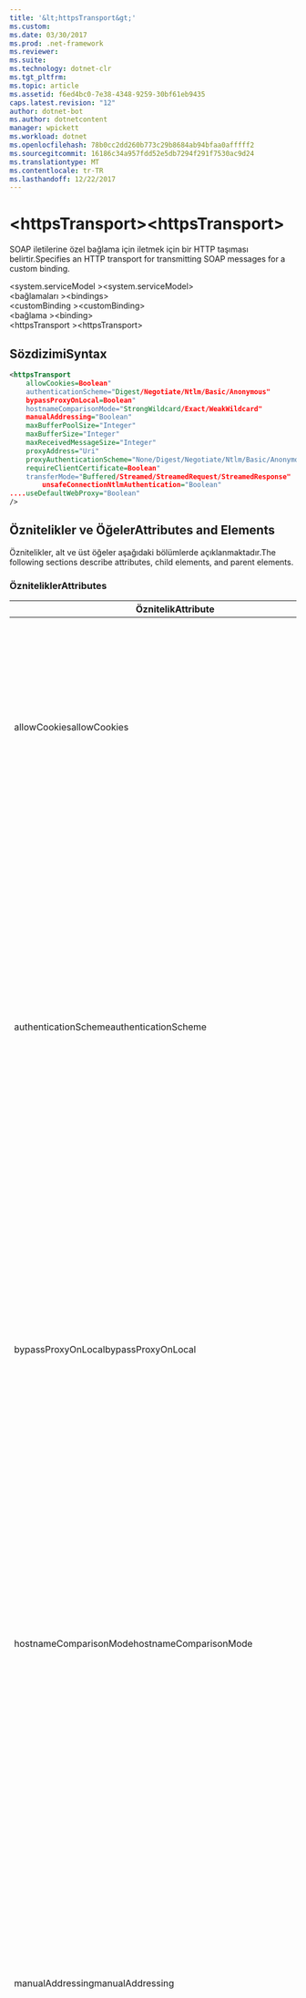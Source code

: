 ```yaml
---
title: '&lt;httpsTransport&gt;'
ms.custom: 
ms.date: 03/30/2017
ms.prod: .net-framework
ms.reviewer: 
ms.suite: 
ms.technology: dotnet-clr
ms.tgt_pltfrm: 
ms.topic: article
ms.assetid: f6ed4bc0-7e38-4348-9259-30bf61eb9435
caps.latest.revision: "12"
author: dotnet-bot
ms.author: dotnetcontent
manager: wpickett
ms.workload: dotnet
ms.openlocfilehash: 78b0cc2dd260b773c29b8684ab94bfaa0afffff2
ms.sourcegitcommit: 16186c34a957fdd52e5db7294f291f7530ac9d24
ms.translationtype: MT
ms.contentlocale: tr-TR
ms.lasthandoff: 12/22/2017
---
```

# <a name="lthttpstransportgt"></a><span data-ttu-id="e99f7-102">&lt;httpsTransport&gt;</span><span class="sxs-lookup"><span data-stu-id="e99f7-102">&lt;httpsTransport&gt;</span></span>
<span data-ttu-id="e99f7-103">SOAP iletilerine özel bağlama için iletmek için bir HTTP taşıması belirtir.</span><span class="sxs-lookup"><span data-stu-id="e99f7-103">Specifies an HTTP transport for transmitting SOAP messages for a custom binding.</span></span>  
  
 <span data-ttu-id="e99f7-104">\<system.serviceModel ></span><span class="sxs-lookup"><span data-stu-id="e99f7-104">\<system.serviceModel></span></span>  
<span data-ttu-id="e99f7-105">\<bağlamaları ></span><span class="sxs-lookup"><span data-stu-id="e99f7-105">\<bindings></span></span>  
<span data-ttu-id="e99f7-106">\<customBinding ></span><span class="sxs-lookup"><span data-stu-id="e99f7-106">\<customBinding></span></span>  
<span data-ttu-id="e99f7-107">\<bağlama ></span><span class="sxs-lookup"><span data-stu-id="e99f7-107">\<binding></span></span>  
<span data-ttu-id="e99f7-108">\<httpsTransport ></span><span class="sxs-lookup"><span data-stu-id="e99f7-108">\<httpsTransport></span></span>  
  
## <a name="syntax"></a><span data-ttu-id="e99f7-109">Sözdizimi</span><span class="sxs-lookup"><span data-stu-id="e99f7-109">Syntax</span></span>  
  
```xml  
<httpsTransport  
    allowCookies=Boolean"  
    authenticationScheme="Digest/Negotiate/Ntlm/Basic/Anonymous"  
    bypassProxyOnLocal=Boolean"  
    hostnameComparisonMode="StrongWildcard/Exact/WeakWildcard"  
    manualAddressing="Boolean"  
    maxBufferPoolSize="Integer"  
    maxBufferSize="Integer"  
    maxReceivedMessageSize="Integer"  
    proxyAddress="Uri"  
    proxyAuthenticationScheme="None/Digest/Negotiate/Ntlm/Basic/Anonymous"        realm="String"  
    requireClientCertificate=Boolean"  
    transferMode="Buffered/Streamed/StreamedRequest/StreamedResponse"  
        unsafeConnectionNtlmAuthentication="Boolean"  
....useDefaultWebProxy="Boolean"  
/>  
```  
  
## <a name="attributes-and-elements"></a><span data-ttu-id="e99f7-110">Öznitelikler ve Öğeler</span><span class="sxs-lookup"><span data-stu-id="e99f7-110">Attributes and Elements</span></span>  
 <span data-ttu-id="e99f7-111">Öznitelikler, alt ve üst öğeler aşağıdaki bölümlerde açıklanmaktadır.</span><span class="sxs-lookup"><span data-stu-id="e99f7-111">The following sections describe attributes, child elements, and parent elements.</span></span>  
  
### <a name="attributes"></a><span data-ttu-id="e99f7-112">Öznitelikler</span><span class="sxs-lookup"><span data-stu-id="e99f7-112">Attributes</span></span>  
  
|<span data-ttu-id="e99f7-113">Öznitelik</span><span class="sxs-lookup"><span data-stu-id="e99f7-113">Attribute</span></span>|<span data-ttu-id="e99f7-114">Açıklama</span><span class="sxs-lookup"><span data-stu-id="e99f7-114">Description</span></span>|  
|---------------|-----------------|  
|<span data-ttu-id="e99f7-115">allowCookies</span><span class="sxs-lookup"><span data-stu-id="e99f7-115">allowCookies</span></span>|<span data-ttu-id="e99f7-116">İstemcinin tanımlama bilgilerini kabul eder ve sonraki isteklerde yayar belirten bir Boole değeri.</span><span class="sxs-lookup"><span data-stu-id="e99f7-116">A Boolean value that specifies whether the client accepts cookies and propagates them on future requests.</span></span> <span data-ttu-id="e99f7-117">Varsayılan, `false` değeridir.</span><span class="sxs-lookup"><span data-stu-id="e99f7-117">The default is `false`.</span></span><br /><br /> <span data-ttu-id="e99f7-118">Tanımlama bilgileri kullan ASMX Web Hizmetleri ile etkileşim kurarken, bu öznitelik kullanabilirsiniz.</span><span class="sxs-lookup"><span data-stu-id="e99f7-118">You can use this attribute when you interact with ASMX Web services that use cookies.</span></span> <span data-ttu-id="e99f7-119">Bu şekilde, sunucudan döndürülen tanımlama bilgilerini tüm gelecekteki istemci isteklerine hizmet otomatik olarak kopyalandığından emin olabilir.</span><span class="sxs-lookup"><span data-stu-id="e99f7-119">In this way, you can be sure that the cookies returned from the server are automatically copied to all future client requests for that service.</span></span>|  
|<span data-ttu-id="e99f7-120">authenticationScheme</span><span class="sxs-lookup"><span data-stu-id="e99f7-120">authenticationScheme</span></span>|<span data-ttu-id="e99f7-121">Bir HTTP dinleyicisi tarafından işlenen istemci isteklerinin kimliğini doğrulamak için kullanılacak protokolü belirtir.</span><span class="sxs-lookup"><span data-stu-id="e99f7-121">Specifies the protocol used to authenticate client requests being processed by an HTTP listener.</span></span> <span data-ttu-id="e99f7-122">Geçerli değerler şunlardır:</span><span class="sxs-lookup"><span data-stu-id="e99f7-122">Valid values include the following:</span></span><br /><br /> <span data-ttu-id="e99f7-123">-Özeti: Özet kimlik doğrulaması belirtir.</span><span class="sxs-lookup"><span data-stu-id="e99f7-123">-   Digest: Specifies digest authentication.</span></span><br /><span data-ttu-id="e99f7-124">-Anlaş: kimlik doğrulama düzenini belirlemek için istemci ile görüşür.</span><span class="sxs-lookup"><span data-stu-id="e99f7-124">-   Negotiate: Negotiates with the client to determine the authentication scheme.</span></span> <span data-ttu-id="e99f7-125">İstemci ve sunucu Kerberos destekliyorsa, kullanılır; Aksi halde, NTLM kullanılır.</span><span class="sxs-lookup"><span data-stu-id="e99f7-125">If both client and server support Kerberos, it is used; otherwise, NTLM is used.</span></span><br /><span data-ttu-id="e99f7-126">-Ntlm: NTLM kimlik doğrulaması belirtir.</span><span class="sxs-lookup"><span data-stu-id="e99f7-126">-   Ntlm: Specifies NTLM authentication.</span></span><br /><span data-ttu-id="e99f7-127">-Temel: temel kimlik doğrulaması belirtir.</span><span class="sxs-lookup"><span data-stu-id="e99f7-127">-   Basic: Specifies basic authentication.</span></span><br /><span data-ttu-id="e99f7-128">-Anonim: Anonim kimlik doğrulamasını belirtir.</span><span class="sxs-lookup"><span data-stu-id="e99f7-128">-   Anonymous: Specifies anonymous authentication.</span></span><br /><br /> <span data-ttu-id="e99f7-129">Anonim varsayılandır.</span><span class="sxs-lookup"><span data-stu-id="e99f7-129">The default is Anonymous.</span></span> <span data-ttu-id="e99f7-130">Bu öznitelik türünde <xref:System.Net.AuthenticationSchemes>.</span><span class="sxs-lookup"><span data-stu-id="e99f7-130">This attribute is of type <xref:System.Net.AuthenticationSchemes>.</span></span> <span data-ttu-id="e99f7-131">Bu öznitelik yalnızca bir kez ayarlanabilir.</span><span class="sxs-lookup"><span data-stu-id="e99f7-131">This attribute can only be set once.</span></span>|  
|<span data-ttu-id="e99f7-132">bypassProxyOnLocal</span><span class="sxs-lookup"><span data-stu-id="e99f7-132">bypassProxyOnLocal</span></span>|<span data-ttu-id="e99f7-133">Yerel adresler için proxy sunucuyu atla kılmayacağını gösteren bir Boole değeri.</span><span class="sxs-lookup"><span data-stu-id="e99f7-133">A Boolean value that indicates whether to bypass the proxy server for local addresses.</span></span> <span data-ttu-id="e99f7-134">Varsayılan, `false` değeridir.</span><span class="sxs-lookup"><span data-stu-id="e99f7-134">The default is `false`.</span></span><br /><br /> <span data-ttu-id="e99f7-135">Yerel bir adres yerel LAN ya da intranet biridir.</span><span class="sxs-lookup"><span data-stu-id="e99f7-135">A local address is one that is on the local LAN or intranet.</span></span><br /><br /> [!INCLUDE[indigo1](../../../../../includes/indigo1-md.md)]<span data-ttu-id="e99f7-136">her zaman hizmeti adresi http://localhost ile başlıyorsa proxy yok sayar.</span><span class="sxs-lookup"><span data-stu-id="e99f7-136"> always ignores the proxy if the service address begins with http://localhost.</span></span><br /><br /> <span data-ttu-id="e99f7-137">İstemcileri bir proxy üzerinden hizmetler için aynı makinede konuşurken gitmek için isterseniz localhost yerine ana bilgisayar adı kullanmanız gerekir.</span><span class="sxs-lookup"><span data-stu-id="e99f7-137">You should use the host name rather than localhost if you want clients to go through a proxy when talking to services on the same machine.</span></span>|  
|<span data-ttu-id="e99f7-138">hostnameComparisonMode</span><span class="sxs-lookup"><span data-stu-id="e99f7-138">hostnameComparisonMode</span></span>|<span data-ttu-id="e99f7-139">URI'ler ayrıştırmak için kullanılan HTTP ana bilgisayar adı karşılaştırma modunu belirtir.</span><span class="sxs-lookup"><span data-stu-id="e99f7-139">Specifies the HTTP hostname comparison mode used to parse URIs.</span></span> <span data-ttu-id="e99f7-140">Geçerli değerler,</span><span class="sxs-lookup"><span data-stu-id="e99f7-140">Valid values are,</span></span><br /><br /> <span data-ttu-id="e99f7-141">-StrongWildcard: ("+") belirtilen şema, bağlantı noktası ve göreli URI bağlamında tüm olası ana bilgisayar adı ile eşleşir.</span><span class="sxs-lookup"><span data-stu-id="e99f7-141">-   StrongWildcard: ("+") matches all possible hostnames in the context of the specified scheme, port and relative URI.</span></span><br /><span data-ttu-id="e99f7-142">-Tam: joker</span><span class="sxs-lookup"><span data-stu-id="e99f7-142">-   Exact: no wildcards</span></span><br /><span data-ttu-id="e99f7-143">-WeakWildcard: ("*") bağlamında belirtilen düzenini, bağlantı noktası ve açıkça eşlenen olmayan göreli UIR ya da güçlü joker mekanizması aracılığıyla olası tüm ana bilgisayar adı ile eşleşir.</span><span class="sxs-lookup"><span data-stu-id="e99f7-143">-   WeakWildcard: ("*") matches all possible hostname in the context of the specified scheme, port and relative UIR that have not been matched explicitly or through the strong wildcard mechanism.</span></span><br /><br /> <span data-ttu-id="e99f7-144">StrongWildcard varsayılandır.</span><span class="sxs-lookup"><span data-stu-id="e99f7-144">The default is StrongWildcard.</span></span> <span data-ttu-id="e99f7-145">Bu öznitelik türünde `System.ServiceModel.HostnameComparison`.</span><span class="sxs-lookup"><span data-stu-id="e99f7-145">This attribute is of type `System.ServiceModel.HostnameComparison`.</span></span>|  
|<span data-ttu-id="e99f7-146">manualAddressing</span><span class="sxs-lookup"><span data-stu-id="e99f7-146">manualAddressing</span></span>|<span data-ttu-id="e99f7-147">Kullanıcının ileti adresleme denetimini olanak tanıyan bir Boole değeri.</span><span class="sxs-lookup"><span data-stu-id="e99f7-147">A Boolean value that enables the user to take control of message addressing.</span></span> <span data-ttu-id="e99f7-148">Bu özellik genellikle burada hangisinin bir ileti göndermek için birden fazla hedef uygulama belirler yönlendirici senaryolarda kullanılır.</span><span class="sxs-lookup"><span data-stu-id="e99f7-148">This property is usually used in router scenarios, where the application determines which one of several destinations to send a message to.</span></span><br /><br /> <span data-ttu-id="e99f7-149">Ayarlandığında `true`, ileti zaten giderilmiş ve ek bilgiler için eklemez kanal varsayar.</span><span class="sxs-lookup"><span data-stu-id="e99f7-149">When set to `true`, the channel assumes the message has already been addressed and does not add any additional information to it.</span></span> <span data-ttu-id="e99f7-150">Kullanıcı daha sonra her ileti tek tek ele alabilir.</span><span class="sxs-lookup"><span data-stu-id="e99f7-150">The user can then address every message individually.</span></span><br /><br /> <span data-ttu-id="e99f7-151">Ayarlandığında `false`, varsayılan Windows Communication Foundation (WCF) adresleme mekanizması adresleri tüm iletiler için otomatik olarak oluşturur.</span><span class="sxs-lookup"><span data-stu-id="e99f7-151">When set to `false`, the default Windows Communication Foundation (WCF) addressing mechanism automatically creates addresses for all messages.</span></span><br /><br /> <span data-ttu-id="e99f7-152">Varsayılan, `false` değeridir.</span><span class="sxs-lookup"><span data-stu-id="e99f7-152">The default is `false`.</span></span>|  
|<span data-ttu-id="e99f7-153">maxBufferPoolSize</span><span class="sxs-lookup"><span data-stu-id="e99f7-153">maxBufferPoolSize</span></span>|<span data-ttu-id="e99f7-154">Arabellek havuzu boyutunun üst sınırını belirtir pozitif bir tamsayı.</span><span class="sxs-lookup"><span data-stu-id="e99f7-154">A positive integer that specifies the maximum size of the buffer pool.</span></span> <span data-ttu-id="e99f7-155">524288 varsayılandır.</span><span class="sxs-lookup"><span data-stu-id="e99f7-155">The default is 524288.</span></span><br /><br /> <span data-ttu-id="e99f7-156">WCF pek çok bölümü arabellekleri kullanın.</span><span class="sxs-lookup"><span data-stu-id="e99f7-156">Many parts of WCF use buffers.</span></span> <span data-ttu-id="e99f7-157">Oluşturma ve her defa arabellek yok etme pahalıdır ve atık toplama arabellekleri için de pahalıdır.</span><span class="sxs-lookup"><span data-stu-id="e99f7-157">Creating and destroying buffers each time they are used is expensive, and garbage collection for buffers is also expensive.</span></span> <span data-ttu-id="e99f7-158">Arabellek havuzu ile havuzdan bir arabellek ayırın, kullanmak ve tamamladıktan sonra havuza geri dönemez.</span><span class="sxs-lookup"><span data-stu-id="e99f7-158">With buffer pools, you can take a buffer from the pool, use it, and return it to the pool once you are done.</span></span> <span data-ttu-id="e99f7-159">Bu nedenle oluşturma ve yok etme arabellekleri ek yük önlenmiş olur.</span><span class="sxs-lookup"><span data-stu-id="e99f7-159">Thus the overhead in creating and destroying buffers is avoided.</span></span>|  
|<span data-ttu-id="e99f7-160">maxBufferSize</span><span class="sxs-lookup"><span data-stu-id="e99f7-160">maxBufferSize</span></span>|<span data-ttu-id="e99f7-161">Arabelleğin en büyük boyutu belirtir pozitif bir tamsayı.</span><span class="sxs-lookup"><span data-stu-id="e99f7-161">A positive integer that specifies the maximum size of the buffer.</span></span> <span data-ttu-id="e99f7-162">524288 varsayılandır</span><span class="sxs-lookup"><span data-stu-id="e99f7-162">The default is 524288</span></span>|  
|<span data-ttu-id="e99f7-163">MaxReceivedMessageSize</span><span class="sxs-lookup"><span data-stu-id="e99f7-163">maxReceivedMessageSize</span></span>|<span data-ttu-id="e99f7-164">Alınabilir maksimum izin verilen ileti boyutunu belirtir pozitif bir tamsayı.</span><span class="sxs-lookup"><span data-stu-id="e99f7-164">A positive integer that specifies the maximum allowable message size that can be received.</span></span> <span data-ttu-id="e99f7-165">65536 varsayılandır.</span><span class="sxs-lookup"><span data-stu-id="e99f7-165">The default is 65536.</span></span>|  
|<span data-ttu-id="e99f7-166">proxyAddress</span><span class="sxs-lookup"><span data-stu-id="e99f7-166">proxyAddress</span></span>|<span data-ttu-id="e99f7-167">HTTP proxy adresini belirtir URI.</span><span class="sxs-lookup"><span data-stu-id="e99f7-167">A URI that specifies the address of the HTTP proxy.</span></span> <span data-ttu-id="e99f7-168">Varsa `useSystemWebProxy` olan `true`, bu ayar olmalıdır `null`.</span><span class="sxs-lookup"><span data-stu-id="e99f7-168">If `useSystemWebProxy` is `true`, this setting must be `null`.</span></span> <span data-ttu-id="e99f7-169">Varsayılan, `null` değeridir.</span><span class="sxs-lookup"><span data-stu-id="e99f7-169">The default is `null`.</span></span>|  
|<span data-ttu-id="e99f7-170">proxyAuthenticationScheme</span><span class="sxs-lookup"><span data-stu-id="e99f7-170">proxyAuthenticationScheme</span></span>|<span data-ttu-id="e99f7-171">Bir HTTP proxy'si tarafından işlenen istemci isteklerinin kimlik doğrulaması için kullanılacak protokolü belirtir.</span><span class="sxs-lookup"><span data-stu-id="e99f7-171">Specifies the protocol used for authenticating client requests being processed by an HTTP proxy.</span></span> <span data-ttu-id="e99f7-172">Geçerli değerler şunlardır:</span><span class="sxs-lookup"><span data-stu-id="e99f7-172">Valid values include the following:</span></span><br /><br /> <span data-ttu-id="e99f7-173">-Hiçbiri: Kimlik doğrulaması gerçekleştirilmez.</span><span class="sxs-lookup"><span data-stu-id="e99f7-173">-   None: No authentication is performed.</span></span><br /><span data-ttu-id="e99f7-174">-Özeti: Özet kimlik doğrulaması belirtir.</span><span class="sxs-lookup"><span data-stu-id="e99f7-174">-   Digest: Specifies digest authentication.</span></span><br /><span data-ttu-id="e99f7-175">-Anlaş: kimlik doğrulama düzenini belirlemek için istemci ile görüşür.</span><span class="sxs-lookup"><span data-stu-id="e99f7-175">-   Negotiate: Negotiates with the client to determine the authentication scheme.</span></span> <span data-ttu-id="e99f7-176">İstemci ve sunucu Kerberos destekliyorsa, kullanılır; Aksi halde, NTLM kullanılır.</span><span class="sxs-lookup"><span data-stu-id="e99f7-176">If both client and server support Kerberos, it is used; otherwise, NTLM is used.</span></span><br /><span data-ttu-id="e99f7-177">-Ntlm: NTLM kimlik doğrulaması belirtir.</span><span class="sxs-lookup"><span data-stu-id="e99f7-177">-   Ntlm: Specifies NTLM authentication.</span></span><br /><span data-ttu-id="e99f7-178">-Temel: temel kimlik doğrulaması belirtir.</span><span class="sxs-lookup"><span data-stu-id="e99f7-178">-   Basic: Specifies basic authentication.</span></span><br /><span data-ttu-id="e99f7-179">-Anonim: Anonim kimlik doğrulamasını belirtir.</span><span class="sxs-lookup"><span data-stu-id="e99f7-179">-   Anonymous: Specifies anonymous authentication.</span></span><br /><span data-ttu-id="e99f7-180">-IntegratedWindowsAuthentication: Windows kimlik doğrulaması belirtir.</span><span class="sxs-lookup"><span data-stu-id="e99f7-180">-   IntegratedWindowsAuthentication: Specifies Windows authentication.</span></span><br /><br /> <span data-ttu-id="e99f7-181">Anonim varsayılandır.</span><span class="sxs-lookup"><span data-stu-id="e99f7-181">The default is Anonymous.</span></span> <span data-ttu-id="e99f7-182">Bu öznitelik türünde <xref:System.Net.AuthenticationSchemes>.</span><span class="sxs-lookup"><span data-stu-id="e99f7-182">This attribute is of type <xref:System.Net.AuthenticationSchemes>.</span></span>|  
|<span data-ttu-id="e99f7-183">Bölge</span><span class="sxs-lookup"><span data-stu-id="e99f7-183">realm</span></span>|<span data-ttu-id="e99f7-184">Proxy/sunucuda kullanmak için bölge belirten bir dize.</span><span class="sxs-lookup"><span data-stu-id="e99f7-184">A string that specifies the realm to use on the proxy/server.</span></span> <span data-ttu-id="e99f7-185">Varsayılan boş bir dizedir.</span><span class="sxs-lookup"><span data-stu-id="e99f7-185">The default is an empty string.</span></span><br /><br /> <span data-ttu-id="e99f7-186">Sunucuları, korunan kaynaklara bölümlemek için bölgeleri kullanır.</span><span class="sxs-lookup"><span data-stu-id="e99f7-186">Servers use realms to partition protected resources.</span></span> <span data-ttu-id="e99f7-187">Her bölüm kendi kimlik doğrulama düzeni ve/veya yetkilendirme veritabanına sahip olabilir.</span><span class="sxs-lookup"><span data-stu-id="e99f7-187">Each partition can have its own authentication scheme and/or authorization database.</span></span> <span data-ttu-id="e99f7-188">Bölge için basic kullanılır ve Özet kimlik doğrulaması.</span><span class="sxs-lookup"><span data-stu-id="e99f7-188">Realms are used only for basic and digest authentication.</span></span> <span data-ttu-id="e99f7-189">Bir istemci kimliğini başarıyla doğrulayan sonra kimlik doğrulama, belirli bir bölgedeki tüm kaynaklar için geçerlidir.</span><span class="sxs-lookup"><span data-stu-id="e99f7-189">After a client successfully authenticates, the authentication is valid for all resources in a given realm.</span></span> <span data-ttu-id="e99f7-190">Bölge ayrıntılı bir açıklaması için RFC 2617 http://www.ietf.org bakın.</span><span class="sxs-lookup"><span data-stu-id="e99f7-190">For a detailed description of realms, see RFC 2617 at http://www.ietf.org.</span></span>|  
|<span data-ttu-id="e99f7-191">RequireClientCertificate</span><span class="sxs-lookup"><span data-stu-id="e99f7-191">requireClientCertificate</span></span>|<span data-ttu-id="e99f7-192">Sunucunun HTTPS el sıkışmasının bir parçası olarak bir istemci sertifikası sağlamak için istemcinin gerektirip gerektirmediğini belirten bir Boole değeri.</span><span class="sxs-lookup"><span data-stu-id="e99f7-192">A Boolean value that specifies if the server requires the client to provide a client certificate as part of the HTTPS handshake.</span></span> <span data-ttu-id="e99f7-193">Varsayılan, `false` değeridir.</span><span class="sxs-lookup"><span data-stu-id="e99f7-193">The default is `false`.</span></span>|  
|<span data-ttu-id="e99f7-194">transferMode</span><span class="sxs-lookup"><span data-stu-id="e99f7-194">transferMode</span></span>|<span data-ttu-id="e99f7-195">İletileri olup ara belleğe veya akışa veya isteği belirtir veya yanıt.</span><span class="sxs-lookup"><span data-stu-id="e99f7-195">Specifies whether messages are buffered or streamed or a request or response.</span></span> <span data-ttu-id="e99f7-196">Geçerli değerler şunlardır:</span><span class="sxs-lookup"><span data-stu-id="e99f7-196">Valid values include the following:</span></span><br /><br /> <span data-ttu-id="e99f7-197">-Arabelleğe: İstek ve yanıt iletilerini arabelleğe.</span><span class="sxs-lookup"><span data-stu-id="e99f7-197">-   Buffered: The request and response messages are buffered.</span></span><br /><span data-ttu-id="e99f7-198">-Akışı: İstek ve yanıt iletileri akışa alınır.</span><span class="sxs-lookup"><span data-stu-id="e99f7-198">-   Streamed: The request and response messages are streamed.</span></span><br /><span data-ttu-id="e99f7-199">-StreamedRequest: İstek iletisi akışı ve yanıt iletisi arabelleğe alındı.</span><span class="sxs-lookup"><span data-stu-id="e99f7-199">-   StreamedRequest: The request message is streamed and the response message is buffered.</span></span><br /><span data-ttu-id="e99f7-200">-Da StreamedResponse: İstek iletisi arabelleğe alınıp ve yanıt iletisi akışı.</span><span class="sxs-lookup"><span data-stu-id="e99f7-200">-   StreamedResponse: The request message is buffered and the response message is streamed.</span></span><br /><br /> <span data-ttu-id="e99f7-201">Varsayılan arabelleğe alındı.</span><span class="sxs-lookup"><span data-stu-id="e99f7-201">The default is Buffered.</span></span> <span data-ttu-id="e99f7-202">Bu öznitelik türünde <xref:System.ServiceModel.TransferMode>.</span><span class="sxs-lookup"><span data-stu-id="e99f7-202">This attribute is of type <xref:System.ServiceModel.TransferMode>.</span></span>|  
|<span data-ttu-id="e99f7-203">unsafeConnectionNtlmAuthentication</span><span class="sxs-lookup"><span data-stu-id="e99f7-203">unsafeConnectionNtlmAuthentication</span></span>|<span data-ttu-id="e99f7-204">Güvenli bağlantı paylaşımı sunucu üzerinde etkin olup olmadığını belirten bir Boole değeri.</span><span class="sxs-lookup"><span data-stu-id="e99f7-204">A Boolean value that specifies whether Unsafe Connection Sharing is enabled on the server.</span></span> <span data-ttu-id="e99f7-205">Varsayılan, `false` değeridir.</span><span class="sxs-lookup"><span data-stu-id="e99f7-205">The default is `false`.</span></span> <span data-ttu-id="e99f7-206">Etkinleştirilirse, NTLM kimlik doğrulaması her TCP bağlantısı için bir kez gerçekleştirilir.</span><span class="sxs-lookup"><span data-stu-id="e99f7-206">If enabled, NTLM authentication is performed once on each TCP connection.</span></span>|  
|<span data-ttu-id="e99f7-207">useDefaultWebProxy</span><span class="sxs-lookup"><span data-stu-id="e99f7-207">useDefaultWebProxy</span></span>|<span data-ttu-id="e99f7-208">Makine genelinde proxy ayarlarını yerine kullanıcıya özgü ayarları kullanılıp kullanılmadığını belirten bir Boole değeri.</span><span class="sxs-lookup"><span data-stu-id="e99f7-208">A Boolean value that specifies whether the machine-wide proxy settings are used rather than the user specific settings.</span></span> <span data-ttu-id="e99f7-209">Varsayılan, `true` değeridir.</span><span class="sxs-lookup"><span data-stu-id="e99f7-209">The default is `true`.</span></span>|  
  
### <a name="child-elements"></a><span data-ttu-id="e99f7-210">Alt Öğeler</span><span class="sxs-lookup"><span data-stu-id="e99f7-210">Child Elements</span></span>  
 <span data-ttu-id="e99f7-211">Yok.</span><span class="sxs-lookup"><span data-stu-id="e99f7-211">None.</span></span>  
  
### <a name="parent-elements"></a><span data-ttu-id="e99f7-212">Üst Öğeler</span><span class="sxs-lookup"><span data-stu-id="e99f7-212">Parent Elements</span></span>  
  
|<span data-ttu-id="e99f7-213">Öğe</span><span class="sxs-lookup"><span data-stu-id="e99f7-213">Element</span></span>|<span data-ttu-id="e99f7-214">Açıklama</span><span class="sxs-lookup"><span data-stu-id="e99f7-214">Description</span></span>|  
|-------------|-----------------|  
|[<span data-ttu-id="e99f7-215">\<bağlama ></span><span class="sxs-lookup"><span data-stu-id="e99f7-215">\<binding></span></span>](../../../../../docs/framework/misc/binding.md)|<span data-ttu-id="e99f7-216">Özel bağlama tüm bağlama özelliklerini tanımlar.</span><span class="sxs-lookup"><span data-stu-id="e99f7-216">Defines all binding capabilities of the custom binding.</span></span>|  
  
## <a name="remarks"></a><span data-ttu-id="e99f7-217">Açıklamalar</span><span class="sxs-lookup"><span data-stu-id="e99f7-217">Remarks</span></span>  
 <span data-ttu-id="e99f7-218">`httpsTransport` Öğesidir başlangıç noktası için bir özel, bağlama oluşturma HTTPS aktarım protokolünü uygular.</span><span class="sxs-lookup"><span data-stu-id="e99f7-218">The `httpsTransport` element is the starting point for creating a custom binding that implements the HTTPS transport protocol.</span></span> <span data-ttu-id="e99f7-219">HTTPS güvenli birlikte çalışabilirlik amaçlar için kullanılan birincil Aktarım ' dir.</span><span class="sxs-lookup"><span data-stu-id="e99f7-219">HTTPS is the primary transport used for secure interoperability purposes.</span></span> <span data-ttu-id="e99f7-220">HTTPS tarafından desteklenen [!INCLUDE[indigo1](../../../../../includes/indigo1-md.md)] diğer Web ile birlikte çalışabilirlik yığınları hizmetleri sağlamak için.</span><span class="sxs-lookup"><span data-stu-id="e99f7-220">HTTPS is supported by the [!INCLUDE[indigo1](../../../../../includes/indigo1-md.md)] to ensure interoperability with other Web services stacks.</span></span>  
  
## <a name="see-also"></a><span data-ttu-id="e99f7-221">Ayrıca Bkz.</span><span class="sxs-lookup"><span data-stu-id="e99f7-221">See Also</span></span>  
 <xref:System.ServiceModel.Configuration.HttpsTransportElement>  
 <xref:System.ServiceModel.Channels.HttpsTransportBindingElement>  
 <xref:System.ServiceModel.Channels.TransportBindingElement>  
 <xref:System.ServiceModel.Channels.CustomBinding>  
 [<span data-ttu-id="e99f7-222">Taşımalar</span><span class="sxs-lookup"><span data-stu-id="e99f7-222">Transports</span></span>](../../../../../docs/framework/wcf/feature-details/transports.md)  
 [<span data-ttu-id="e99f7-223">Taşıma Seçme</span><span class="sxs-lookup"><span data-stu-id="e99f7-223">Choosing a Transport</span></span>](../../../../../docs/framework/wcf/feature-details/choosing-a-transport.md)  
 [<span data-ttu-id="e99f7-224">Bağlamalar</span><span class="sxs-lookup"><span data-stu-id="e99f7-224">Bindings</span></span>](../../../../../docs/framework/wcf/bindings.md)  
 [<span data-ttu-id="e99f7-225">Bağlamaları Genişletme</span><span class="sxs-lookup"><span data-stu-id="e99f7-225">Extending Bindings</span></span>](../../../../../docs/framework/wcf/extending/extending-bindings.md)  
 [<span data-ttu-id="e99f7-226">Özel Bağlamalar</span><span class="sxs-lookup"><span data-stu-id="e99f7-226">Custom Bindings</span></span>](../../../../../docs/framework/wcf/extending/custom-bindings.md)  
 [<span data-ttu-id="e99f7-227">\<customBinding ></span><span class="sxs-lookup"><span data-stu-id="e99f7-227">\<customBinding></span></span>](../../../../../docs/framework/configure-apps/file-schema/wcf/custombinding.md)
